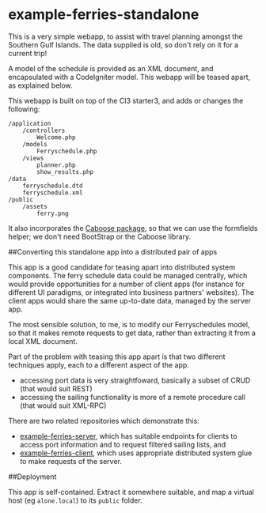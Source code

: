 # example-ferries-standalone

This is a very simple webapp, to assist with travel planning
amongst the Southern Gulf Islands. The data supplied is old, so don't
rely on it for a current trip!

A model of the schedule is provided as an XML document, and encapsulated
with a CodeIgniter model. This webapp will be teased apart, as explained below.

This webapp is built on top of the CI3 starter3, and adds or changes the
following:

    /application
        /controllers
            Welcome.php
        /models
            Ferryschedule.php
        /views
            planner.php
            show_results.php
    /data
        ferryschedule.dtd
        ferryschedule.xml
    /public
        /assets
            ferry.png

It also incorporates the [Caboose package](https://github.com/jedi-academy/package-caboose), 
so that we can 
use the formfields helper; we don't need BootStrap or the Caboose library.

##Converting this standalone app into a distributed pair of apps

This app is a good candidate for teasing apart into distributed system components.
The ferry schedule data could be managed centrally, which would provide opportunities
for a number of client apps (for instance for different UI paradigms, or integrated
into business partners' websites). The client apps would share the same up-to-date
data, managed by the server app.

The most sensible solution, to me, is to modify our Ferryschedules model,
so that it makes remote requests to get data, rather than extracting it from
a local XML document.

Part of the problem with teasing this app apart is that two different techniques
apply, each to a different aspect of the app.
- accessing port data is very straightfoward, basically a subset of CRUD (that
would suit REST)
- accessing the sailing functionality is more of a remote procedure call (that
would suit XML-RPC)

There are two related repositories which demonstrate this:
- [example-ferries-server](https://github.com/jedi-academy/example-ferries-server), 
which has suitable endpoints for clients to access
port information and to request filtered sailing lists, and
- [example-ferries-client](https://github.com/jedi-academy/example-ferries-client), 
which uses appropriate distributed system glue to
make requests of the server.


##Deployment

This app is self-contained. Extract it somewhere suitable, and map
a virtual host (eg <code>alone.local</code>) to its <code>public</code> folder.
